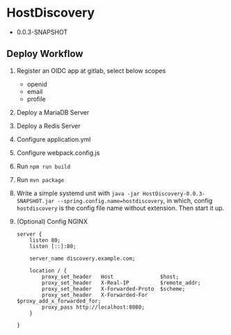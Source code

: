 # HostDiscovery

- 0.0.3-SNAPSHOT

## Deploy Workflow

1. Register an OIDC app at gitlab, select below scopes 
    - openid
    - email
    - profile
    
2. Deploy a MariaDB Server

3. Deploy a Redis Server

4. Configure application.yml

5. Configure webpack.config.js

6. Run `npm run build`

7. Run `mvn package`

8. Write a simple systemd unit with `java -jar HostDiscovery-0.0.3-SNAPSHOT.jar --spring.config.name=hostdiscovery`, in which, config `hostdiscovery`
 is the config file name without extension. Then start it up.

9. (Optional) Config NGINX

    ```
    server {
        listen 80;
        listen [::]:80;
    
        server_name discovery.example.com;
    
        location / {
            proxy_set_header   Host               $host;
            proxy_set_header   X-Real-IP          $remote_addr;
            proxy_set_header   X-Forwarded-Proto  $scheme;
            proxy_set_header   X-Forwarded-For    $proxy_add_x_forwarded_for;
            proxy_pass http://localhost:8080;
        }
    
    }
    ```


